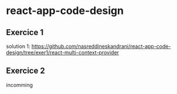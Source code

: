 # react-app-code-design

## Exercice 1

solution 1:  https://github.com/nasreddineskandrani/react-app-code-design/tree/exer1/react-multi-context-provider

## Exercice 2

incomming

